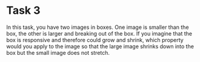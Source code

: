 # Task 3

In this task, you have two images in boxes. One image is smaller than the box,
the other is larger and breaking out of the box. If you imagine that the box is
responsive and therefore could grow and shrink, which property would you apply
to the image so that the large image shrinks down into the box but the small
image does not stretch.
